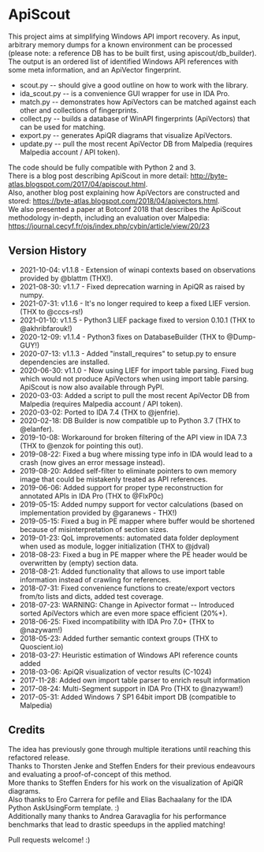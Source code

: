# ApiScout

This project aims at simplifying Windows API import recovery.
As input, arbitrary memory dumps for a known environment can be processed (please note: a reference DB has to be built first, using apiscout/db_builder).  
The output is an ordered list of identified Windows API references with some meta information, and an ApiVector fingerprint.  

* scout.py -- should give a good outline on how to work with the library.  
* ida_scout.py -- is a convenience GUI wrapper for use in IDA Pro.  
* match.py -- demonstrates how ApiVectors can be matched against each other and collections of fingerprints.  
* collect.py -- builds a database of WinAPI fingerprints (ApiVectors) that can be used for matching.  
* export.py -- generates ApiQR diagrams that visualize ApiVectors.  
* update.py -- pull the most recent ApiVector DB from Malpedia (requires Malpedia account / API token).  

The code should be fully compatible with Python 2 and 3.  
There is a blog post describing ApiScout in more detail: http://byte-atlas.blogspot.com/2017/04/apiscout.html.  
Also, another blog post explaining how ApiVectors are constructed and stored: https://byte-atlas.blogspot.com/2018/04/apivectors.html.  
We also presented a paper at Botconf 2018 that describes the ApiScout methodology in-depth, including an evaluation over Malpedia: https://journal.cecyf.fr/ojs/index.php/cybin/article/view/20/23  

## Version History

 * 2021-10-04: v1.1.8 - Extension of winapi contexts based on observations provided by @blattm (THX!).
 * 2021-08-30: v1.1.7 - Fixed deprecation warning in ApiQR as raised by numpy.
 * 2021-07-31: v1.1.6 - It's no longer required to keep a fixed LIEF version. (THX to @cccs-rs!)
 * 2021-01-10: v1.1.5 - Python3 LIEF package fixed to version 0.10.1 (THX to @akhribfarouk!)
 * 2020-12-09: v1.1.4 - Python3 fixes on DatabaseBuilder (THX to @Dump-GUY!)
 * 2020-07-13: v1.1.3 - Added "install_requires" to setup.py to ensure dependencies are installed.
 * 2020-06-30: v1.1.0 - Now using LIEF for import table parsing. Fixed bug which would not produce ApiVectors when using import table parsing. ApiScout is now also available through PyPI.
 * 2020-03-03: Added a script to pull the most recent ApiVector DB from Malpedia (requires Malpedia account / API token).
 * 2020-03-02: Ported to IDA 7.4 (THX to @jenfrie).
 * 2020-02-18: DB Builder is now compatible up to Python 3.7 (THX to @elanfer).
 * 2019-10-08: Workaround for broken filtering of the API view in IDA 7.3 (THX to @enzok for pointing this out).
 * 2019-08-22: Fixed a bug where missing type info in IDA would lead to a crash (now gives an error message instead).
 * 2019-08-20: Added self-filter to eliminate pointers to own memory image that could be mistakenly treated as API references.
 * 2019-06-06: Added support for proper type reconstruction for annotated APIs in IDA Pro (THX to @FlxP0c)
 * 2019-05-15: Added numpy support for vector calculations (based on implementation provided by @garanews - THX!)
 * 2019-05-15: Fixed a bug in PE mapper where buffer would be shortened because of misinterpretation of section sizes.
 * 2019-01-23: QoL improvements: automated data folder deployment when used as module, logger initialization (THX to @jdval)
 * 2018-08-23: Fixed a bug in PE mapper where the PE header would be overwritten by (empty) section data.
 * 2018-08-21: Added functionality that allows to use import table information instead of crawling for references.
 * 2018-07-31: Fixed convenience functions to create/export vectors from/to lists and dicts, added test coverage.
 * 2018-07-23: WARNING: Change in Apivector format -- Introduced sorted ApiVectors which are even more space efficient (20%+).
 * 2018-06-25: Fixed incompatibility with IDA Pro 7.0+ (THX to @nazywam!)
 * 2018-05-23: Added further semantic context groups (THX to Quoscient.io)
 * 2018-03-27: Heuristic estimation of Windows API reference counts added
 * 2018-03-06: ApiQR visualization of vector results (C-1024)
 * 2017-11-28: Added own import table parser to enrich result information
 * 2017-08-24: Multi-Segment support in IDA Pro (THX to @nazywam!)
 * 2017-05-31: Added Windows 7 SP1 64bit import DB (compatible to Malpedia)

## Credits

The idea has previously gone through multiple iterations until reaching this refactored release.  
Thanks to Thorsten Jenke and Steffen Enders for their previous endeavours and evaluating a proof-of-concept of this method.  
More thanks to Steffen Enders for his work on the visualization of ApiQR diagrams.  
Also thanks to Ero Carrera for pefile and Elias Bachaalany for the IDA Python AskUsingForm template. :)  
Additionally many thanks to Andrea Garavaglia for his performance benchmarks that lead to drastic speedups in the applied matching!  


Pull requests welcome! :)
